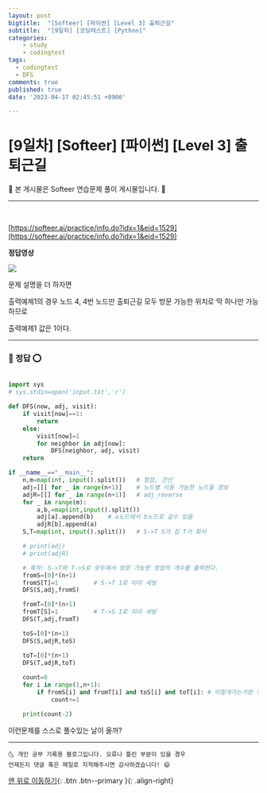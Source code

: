 ```yaml
---
layout: post
bigtitle:  "[Softeer] [파이썬] [Level 3] 출퇴근길"
subtitle:  "[9일차] [코딩테스트] [Python]"
categories:
    - study
    - codingtest
tags:
  - codingtest
  - DFS
comments: true
published: true
date: '2023-04-17 02:45:51 +0900'

---
```



# [9일차] [Softeer] [파이썬] [Level 3] 출퇴근길

🎀 본 게시물은 Softeer 연습문제 풀이 게시물입니다. 🎀 

---
<br>

[https://softeer.ai/practice/info.do?idx=1&eid=1529](https://softeer.ai/practice/info.do?idx=1&eid=1529)

__정답영상__ 


<!-- 
{% include youtubePlayer.html id="PAihI2CGr-M" %} -->

![](https://www.youtube.com/watch?v=PAihI2CGr-M)
<!-- {% include youtubePlayer.html id="PAihI2CGr-M" %} -->

문제 설명을 더 하자면 

출력예제1의 경우 노드 4, 4번 노드만 출퇴근길 모두 방문 가능한 위치로 딱 하나만 가능하므로 

출력예제1 값은 1이다.

---

### 🚀 정답 ⭕

```python

import sys 
# sys.stdin=open('input.txt','r')

def DFS(now, adj, visit):
    if visit[now]==1:
        return
    else:
        visit[now]=1
        for neighbor in adj[now]:
            DFS(neighbor, adj, visit)
    return

if __name__=="__main__":
    n,m=map(int, input().split())   # 정점, 간선 
    adj=[[] for _ in range(n+1)]    # 노드별 이동 가능한 노드들 정보
    adjR=[[] for _ in range(n+1)]   # adj_reverse
    for _ in range(m):
        a,b,=map(int,input().split())
        adj[a].append(b)    # a노드에서 b노드로 갈수 있음
        adjR[b].append(a)
    S,T=map(int, input().split())   # S->T S가 집 T가 회사

    # print(adj)
    # print(adjR)

    # 목적: S->T와 T->S로 모두에서 방문 가능한 정점의 개수를 출력한다.
    fromS=[0]*(n+1)
    fromS[T]=1          # S->T 1로 미리 세팅
    DFS(S,adj,fromS)

    fromT=[0]*(n+1)
    fromT[S]=1          # T->S 1로 미리 세팅
    DFS(T,adj,fromT)

    toS=[0]*(n+1)
    DFS(S,adjR,toS)

    toT=[0]*(n+1)
    DFS(T,adjR,toT)
    
    count=0
    for i in range(1,n+1):
        if fromS[i] and fromT[i] and toS[i] and toT[i]: # 이렇게가는거랑 저렇게 가는거랑 모두 1일때만
            count+=1

    print(count-2)
```

이런문제를 스스로 풀수있는 날이 올까?

***
    🌜 개인 공부 기록용 블로그입니다. 오류나 틀린 부분이 있을 경우 
    언제든지 댓글 혹은 메일로 지적해주시면 감사하겠습니다! 😄

[맨 위로 이동하기](#){: .btn .btn--primary }{: .align-right}